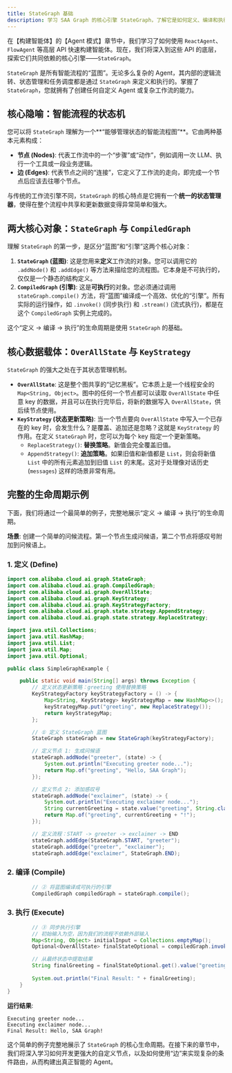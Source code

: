 ```yaml
---
title: StateGraph 基础
description: 学习 SAA Graph 的核心引擎 StateGraph，了解它是如何定义、编译和执行一个智能流程的。
---
```


在【构建智能体】的【Agent 模式】章节中，我们学习了如何使用 `ReactAgent`、`FlowAgent` 等高层 API 快速构建智能体。现在，我们将深入到这些 API 的底层，探索它们共同依赖的核心引擎——`StateGraph`。

`StateGraph` 是所有智能流程的“蓝图”。无论多么复杂的 Agent，其内部的逻辑流转、状态管理和任务调度都是通过 `StateGraph` 来定义和执行的。掌握了 `StateGraph`，您就拥有了创建任何自定义 Agent 或复杂工作流的能力。

## 核心隐喻：智能流程的状态机

您可以将 `StateGraph` 理解为一个**“能够管理状态的智能流程图”**。它由两种基本元素构成：
-   **节点 (Nodes)**: 代表工作流中的一个“步骤”或“动作”，例如调用一次 LLM、执行一个工具或一段业务逻辑。
-   **边 (Edges)**: 代表节点之间的“连接”，它定义了工作流的走向，即完成一个节点后应该去往哪个节点。

与传统的工作流引擎不同，`StateGraph` 的核心特点是它拥有一个**统一的状态管理器**，使得在整个流程中共享和更新数据变得异常简单和强大。

## 两大核心对象：`StateGraph` 与 `CompiledGraph`

理解 `StateGraph` 的第一步，是区分“蓝图”和“引擎”这两个核心对象：

1.  **`StateGraph` (蓝图)**: 这是您用来**定义**工作流的对象。您可以调用它的 `.addNode()` 和 `.addEdge()` 等方法来描绘您的流程图。它本身是不可执行的，仅仅是一个静态的结构定义。
2.  **`CompiledGraph` (引擎)**: 这是**可执行**的对象。您必须通过调用 `stateGraph.compile()` 方法，将“蓝图”编译成一个高效、优化的“引擎”。所有实际的运行操作，如 `.invoke()` (同步执行) 和 `.stream()` (流式执行)，都是在这个 `CompiledGraph` 实例上完成的。

这个“定义 -> 编译 -> 执行”的生命周期是使用 `StateGraph` 的基础。

## 核心数据载体：`OverAllState` 与 `KeyStrategy`

`StateGraph` 的强大之处在于其状态管理机制。

-   **`OverAllState`**: 这是整个图共享的“记忆黑板”。它本质上是一个线程安全的 `Map<String, Object>`。图中的任何一个节点都可以读取 `OverAllState` 中任意 key 的数据，并且可以在执行完毕后，将新的数据写入 `OverAllState`，供后续节点使用。
-   **`KeyStrategy` (状态更新策略)**: 当一个节点要向 `OverAllState` 中写入一个已存在的 key 时，会发生什么？是覆盖、追加还是忽略？这就是 `KeyStrategy` 的作用。在定义 `StateGraph` 时，您可以为每个 key 指定一个更新策略。
    -   `ReplaceStrategy()`: **替换策略**。新值会完全覆盖旧值。
    -   `AppendStrategy()`: **追加策略**。如果旧值和新值都是 `List`，则会将新值 `List` 中的所有元素追加到旧值 `List` 的末尾。这对于处理像对话历史 (`messages`) 这样的场景非常有用。

## 完整的生命周期示例

下面，我们将通过一个最简单的例子，完整地展示“定义 -> 编译 -> 执行”的生命周期。

**场景**: 创建一个简单的问候流程。第一个节点生成问候语，第二个节点将感叹号附加到问候语上。

### 1. 定义 (Define)

```java
import com.alibaba.cloud.ai.graph.StateGraph;
import com.alibaba.cloud.ai.graph.CompiledGraph;
import com.alibaba.cloud.ai.graph.OverAllState;
import com.alibaba.cloud.ai.graph.KeyStrategy;
import com.alibaba.cloud.ai.graph.KeyStrategyFactory;
import com.alibaba.cloud.ai.graph.state.strategy.AppendStrategy;
import com.alibaba.cloud.ai.graph.state.strategy.ReplaceStrategy;

import java.util.Collections;
import java.util.HashMap;
import java.util.List;
import java.util.Map;
import java.util.Optional;

public class SimpleGraphExample {

    public static void main(String[] args) throws Exception {
        // 定义状态更新策略：greeting 使用替换策略
        KeyStrategyFactory keyStrategyFactory = () -> {
            Map<String, KeyStrategy> keyStrategyMap = new HashMap<>();
            keyStrategyMap.put("greeting", new ReplaceStrategy());
            return keyStrategyMap;
        };

        // ① 定义 StateGraph 蓝图
        StateGraph stateGraph = new StateGraph(keyStrategyFactory);

        // 定义节点 1: 生成问候语
        stateGraph.addNode("greeter", (state) -> {
            System.out.println("Executing greeter node...");
            return Map.of("greeting", "Hello, SAA Graph");
        });

        // 定义节点 2: 添加感叹号
        stateGraph.addNode("exclaimer", (state) -> {
            System.out.println("Executing exclaimer node...");
            String currentGreeting = state.value("greeting", String.class).orElse("");
            return Map.of("greeting", currentGreeting + "!");
        });

        // 定义流程：START -> greeter -> exclaimer -> END
        stateGraph.addEdge(StateGraph.START, "greeter");
        stateGraph.addEdge("greeter", "exclaimer");
        stateGraph.addEdge("exclaimer", StateGraph.END);
```

### 2. 编译 (Compile)

```java
        // ② 将蓝图编译成可执行的引擎
        CompiledGraph compiledGraph = stateGraph.compile();
```

### 3. 执行 (Execute)

```java
        // ③ 同步执行引擎
        // 初始输入为空，因为我们的流程不依赖外部输入
        Map<String, Object> initialInput = Collections.emptyMap();
        Optional<OverAllState> finalStateOptional = compiledGraph.invoke(initialInput);

        // 从最终状态中提取结果
        String finalGreeting = finalStateOptional.get().value("greeting", String.class).orElse("");
        
        System.out.println("Final Result: " + finalGreeting);
    }
}
```

**运行结果**:
```
Executing greeter node...
Executing exclaimer node...
Final Result: Hello, SAA Graph!
```

这个简单的例子完整地展示了 `StateGraph` 的核心生命周期。在接下来的章节中，我们将深入学习如何开发更强大的自定义节点，以及如何使用“边”来实现复杂的条件路由，从而构建出真正智能的 Agent。
